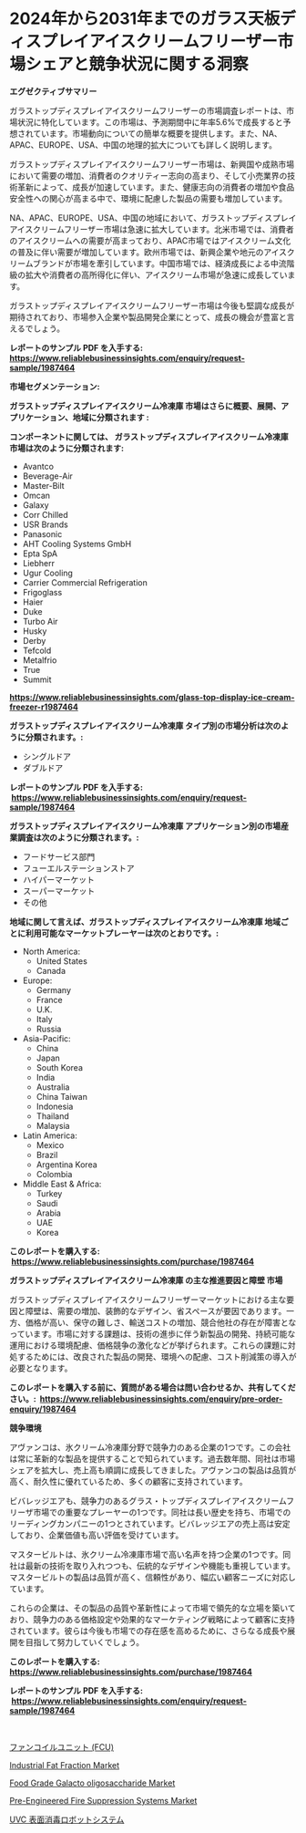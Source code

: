 <p><h1>2024年から2031年までのガラス天板ディスプレイアイスクリームフリーザー市場シェアと競争状況に関する洞察</h1></p><p><strong>エグゼクティブサマリー</strong></p>
<p><p>ガラストップディスプレイアイスクリームフリーザーの市場調査レポートは、市場状況に特化しています。この市場は、予測期間中に年率5.6%で成長すると予想されています。市場動向についての簡単な概要を提供します。また、NA、APAC、EUROPE、USA、中国の地理的拡大についても詳しく説明します。</p><p>ガラストップディスプレイアイスクリームフリーザー市場は、新興国や成熟市場において需要の増加、消費者のクオリティー志向の高まり、そして小売業界の技術革新によって、成長が加速しています。また、健康志向の消費者の増加や食品安全性への関心が高まる中で、環境に配慮した製品の需要も増加しています。</p><p>NA、APAC、EUROPE、USA、中国の地域において、ガラストップディスプレイアイスクリームフリーザー市場は急速に拡大しています。北米市場では、消費者のアイスクリームへの需要が高まっており、APAC市場ではアイスクリーム文化の普及に伴い需要が増加しています。欧州市場では、新興企業や地元のアイスクリームブランドが市場を牽引しています。中国市場では、経済成長による中流階級の拡大や消費者の高所得化に伴い、アイスクリーム市場が急速に成長しています。</p><p>ガラストップディスプレイアイスクリームフリーザー市場は今後も堅調な成長が期待されており、市場参入企業や製品開発企業にとって、成長の機会が豊富と言えるでしょう。</p></p>
<p><strong>レポートのサンプル PDF を入手する: <a href="https://www.reliablebusinessinsights.com/enquiry/request-sample/1987464">https://www.reliablebusinessinsights.com/enquiry/request-sample/1987464</a></strong></p>
<p><strong>市場セグメンテーション:</strong></p>
<p><strong> ガラストップディスプレイアイスクリーム冷凍庫 市場はさらに概要、展開、アプリケーション、地域に分類されます :</strong></p>
<p><strong>コンポーネントに関しては、 ガラストップディスプレイアイスクリーム冷凍庫 市場は次のように分類されます: &nbsp;</strong></p>
<p><ul><li>Avantco</li><li>Beverage-Air</li><li>Master-Bilt</li><li>Omcan</li><li>Galaxy</li><li>Corr Chilled</li><li>USR Brands</li><li>Panasonic</li><li>AHT Cooling Systems GmbH</li><li>Epta SpA</li><li>Liebherr</li><li>Ugur Cooling</li><li>Carrier Commercial Refrigeration</li><li>Frigoglass</li><li>Haier</li><li>Duke</li><li>Turbo Air</li><li>Husky</li><li>Derby</li><li>Tefcold</li><li>Metalfrio</li><li>True</li><li>Summit</li></ul></p>
<p><strong><a href="https://www.reliablebusinessinsights.com/glass-top-display-ice-cream-freezer-r1987464">https://www.reliablebusinessinsights.com/glass-top-display-ice-cream-freezer-r1987464</a></strong></p>
<p><strong> ガラストップディスプレイアイスクリーム冷凍庫 タイプ別の市場分析は次のように分類されます。:</strong></p>
<p><ul><li>シングルドア</li><li>ダブルドア</li></ul></p>
<p><strong>レポートのサンプル PDF を入手する: &nbsp;<a href="https://www.reliablebusinessinsights.com/enquiry/request-sample/1987464">https://www.reliablebusinessinsights.com/enquiry/request-sample/1987464</a></strong></p>
<p><strong> ガラストップディスプレイアイスクリーム冷凍庫 アプリケーション別の市場産業調査は次のように分類されます。:</strong></p>
<p><ul><li>フードサービス部門</li><li>フューエルステーションストア</li><li>ハイパーマーケット</li><li>スーパーマーケット</li><li>その他</li></ul></p>
<p><strong>地域に関して言えば、ガラストップディスプレイアイスクリーム冷凍庫 地域ごとに利用可能なマーケットプレーヤーは次のとおりです。:</strong></p>
<p><ul>
    <li>
        North America:
        <ul>
            <li>United States</li>
            <li>Canada</li>
        </ul>
    </li>
    <li>
        Europe:
        <ul>
            <li>Germany</li>
            <li>France</li>
            <li>U.K.</li>
            <li>Italy</li>
            <li>Russia</li>
        </ul>
    </li>
    <li>
        Asia-Pacific:
        <ul>
            <li>China</li>
            <li>Japan</li>
            <li>South Korea</li>
            <li>India</li>
            <li>Australia</li>
            <li>China Taiwan</li>
            <li>Indonesia</li>
            <li>Thailand</li>
            <li>Malaysia</li>
        </ul>
    </li>
    <li>
        Latin America:
        <ul>
            <li>Mexico</li>
            <li>Brazil</li>
            <li>Argentina Korea</li>
            <li>Colombia</li>
        </ul>
    </li>
    <li>
        Middle East & Africa:
        <ul>
            <li>Turkey</li>
            <li>Saudi</li>
            <li>Arabia</li>
            <li>UAE</li>
            <li>Korea</li>
        </ul>
    </li>
    </ul></p>
<p><strong>このレポートを購入する: &nbsp;<a href="https://www.reliablebusinessinsights.com/purchase/1987464">https://www.reliablebusinessinsights.com/purchase/1987464</a></strong></p>
<p><strong>ガラストップディスプレイアイスクリーム冷凍庫 の主な推進要因と障壁 市場</strong></p>
<p><p>ガラストップディスプレイアイスクリームフリーザーマーケットにおける主な要因と障壁は、需要の増加、装飾的なデザイン、省スペースが要因であります。一方、価格が高い、保守の難しさ、輸送コストの増加、競合他社の存在が障害となっています。市場に対する課題は、技術の進歩に伴う新製品の開発、持続可能な運用における環境配慮、価格競争の激化などが挙げられます。これらの課題に対処するためには、改良された製品の開発、環境への配慮、コスト削減策の導入が必要となります。</p></p>
<p><strong>このレポートを購入する前に、質問がある場合は問い合わせるか、共有してください。:&nbsp; <a href="https://www.reliablebusinessinsights.com/enquiry/pre-order-enquiry/1987464">https://www.reliablebusinessinsights.com/enquiry/pre-order-enquiry/1987464</a></strong></p>
<p><strong>競争環境</strong></p>
<p><p>アヴァンコは、氷クリーム冷凍庫分野で競争力のある企業の1つです。この会社は常に革新的な製品を提供することで知られています。過去数年間、同社は市場シェアを拡大し、売上高も順調に成長してきました。アヴァンコの製品は品質が高く、耐久性に優れているため、多くの顧客に支持されています。</p><p>ビバレッジエアも、競争力のあるグラス・トップディスプレイアイスクリームフリーザ市場での重要なプレーヤーの1つです。同社は長い歴史を持ち、市場でのリーディングカンパニーの1つとされています。ビバレッジエアの売上高は安定しており、企業価値も高い評価を受けています。</p><p>マスタービルトは、氷クリーム冷凍庫市場で高い名声を持つ企業の1つです。同社は最新の技術を取り入れつつも、伝統的なデザインや機能も重視しています。マスタービルトの製品は品質が高く、信頼性があり、幅広い顧客ニーズに対応しています。</p><p>これらの企業は、その製品の品質や革新性によって市場で領先的な立場を築いており、競争力のある価格設定や効果的なマーケティング戦略によって顧客に支持されています。彼らは今後も市場での存在感を高めるために、さらなる成長や展開を目指して努力していくでしょう。</p></p>
<p><strong>このレポートを購入する: &nbsp; <a href="https://www.reliablebusinessinsights.com/purchase/1987464">https://www.reliablebusinessinsights.com/purchase/1987464</a></strong></p>
<p><strong>レポートのサンプル PDF を入手する: &nbsp;<a href="https://www.reliablebusinessinsights.com/enquiry/request-sample/1987464">https://www.reliablebusinessinsights.com/enquiry/request-sample/1987464</a></strong><strong></strong></p>
<p>&nbsp;</p>
<p><p><a href="https://github.com/RudyBoyer2017/Market-Research-Report-List-1/blob/main/2145490118262.md">ファンコイルユニット (FCU)</a></p><p><a href="https://issuu.com/reportprime-2/docs/industrial-fat-fraction-market-size-2030.pptx">Industrial Fat Fraction Market</a></p><p><a href="https://issuu.com/reportprime-2/docs/food-grade-galacto-oligosaccharide-_2398a3eea5feb7">Food Grade Galacto oligosaccharide Market</a></p><p><a href="https://github.com/peachesmcdowel1/Market-Research-Report-List-3/blob/main/pre-engineered-fire-suppression-systems-market.md">Pre-Engineered Fire Suppression Systems Market</a></p><p><a href="https://github.com/BrionnaBoyle/Market-Research-Report-List-1/blob/main/2044302118263.md">UVC 表面消毒ロボットシステム</a></p></p>